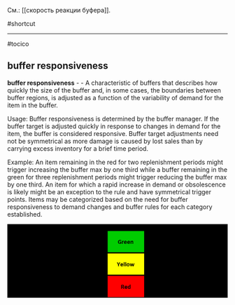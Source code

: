 См.: [[скорость реакции буфера]].

#shortcut




<hr/>

#tocico

## buffer responsiveness

<b>buffer responsiveness</b> -  - A characteristic of buffers that describes how quickly the size of the buffer and, in some cases, the boundaries between buffer regions, is adjusted as a function of the variability of demand for the item in the buffer.  


Usage: Buffer responsiveness is determined by the buffer manager.  If the buffer target is adjusted quickly in response to changes in demand for the item, the buffer is considered responsive. Buffer target adjustments need not be symmetrical as more damage is caused by lost sales than by carrying excess inventory for a brief time period.  

Example: An item remaining in the red for two replenishment periods might trigger increasing the buffer max by one third while a buffer remaining in the green for three replenishment periods might trigger reducing the buffer max by one third.  An item for which a rapid increase in demand or obsolescence is likely might be an exception to the rule and have symmetrical trigger points. Items may be categorized based on the need for buffer responsiveness to demand changes and buffer rules for each category established.  
 


<img src="./tocico_dictionary_2nd_editio-17_2.png"/>



